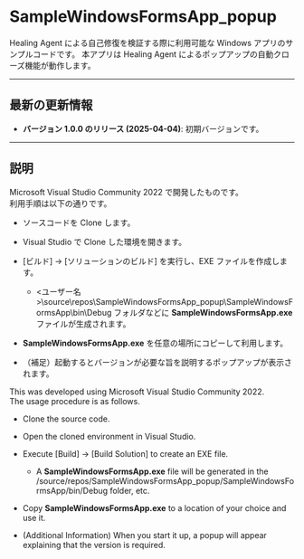 # SampleWindowsFormsApp_popup
Healing Agent による自己修復を検証する際に利用可能な Windows アプリのサンプルコードです。
本アプリは Healing Agent によるポップアップの自動クローズ機能が動作します。

---

## 最新の更新情報

- **バージョン 1.0.0 のリリース (2025-04-04)**: 初期バージョンです。

---

## 説明

Microsoft Visual Studio Community 2022 で開発したものです。  
利用手順は以下の通りです。

- ソースコードを Clone します。

- Visual Studio で Clone した環境を開きます。

- [ビルド] -> [ソリューションのビルド] を実行し、EXE ファイルを作成します。
  - <ユーザー名>\source\repos\SampleWindowsFormsApp_popup\SampleWindowsFormsApp\bin\Debug フォルダなどに **SampleWindowsFormsApp.exe** ファイルが生成されます。

- **SampleWindowsFormsApp.exe** を任意の場所にコピーして利用します。

- （補足）起動するとバージョンが必要な旨を説明するポップアップが表示されます。

This was developed using Microsoft Visual Studio Community 2022.  
The usage procedure is as follows.

- Clone the source code.

- Open the cloned environment in Visual Studio.

- Execute [Build] -> [Build Solution] to create an EXE file.
  - A **SampleWindowsFormsApp.exe** file will be generated in the <username>/source/repos/SampleWindowsFormsApp_popup/SampleWindowsFormsApp/bin/Debug folder, etc.

- Copy **SampleWindowsFormsApp.exe** to a location of your choice and use it.

- (Additional Information) When you start it up, a popup will appear explaining that the version is required.
